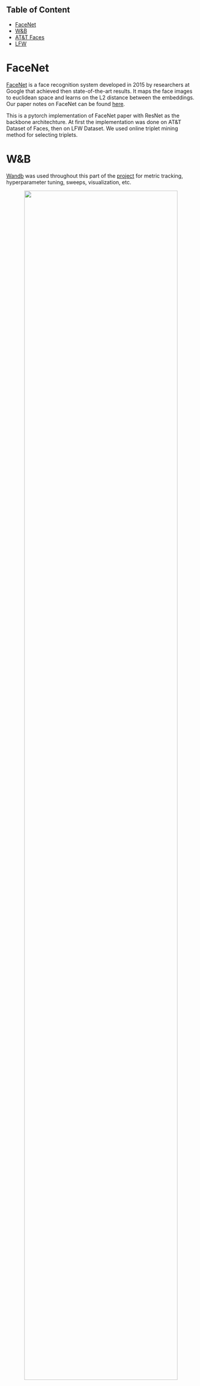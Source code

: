 ## Table of Content
* [FaceNet](#facenet)
* [W&B](#wb)
* [AT&T Faces](#att-faces--)
* [LFW](#lfw-)

# FaceNet

[FaceNet](https://arxiv.org/abs/1503.03832) is a face recognition system developed in 2015 by researchers at Google that achieved then state-of-the-art results. It maps the face images to euclidean space and learns on the L2 distance between the embeddings. Our paper notes on FaceNet can be found [here](https://hackmd.io/@ABD/SJa0J7_Od). 

This is a pytorch implementation of FaceNet paper with ResNet as the backbone architechture. At first the implementation was done on AT&T Dataset of Faces, then on LFW Dataset.
We used online triplet mining method for selecting triplets. 

# W&B
[Wandb](https://wandb.ai/) was used throughout this part of the <a href="https://wandb.ai/abd1/Face-Unlock" alt="wandb/Face-Unlock">project</a> for metric tracking, hyperparameter tuning, sweeps, visualization, etc. 

<p align="center">
    <img src="media/wandb.png" width="90%">
    <img src="media/wandb_sweep.png" width="90%">
    <br>
    <small><a href="https://wandb.ai/abd1/Face-Unlock/runs/c9fk2oj3">(a) Metrics of ResNet18 on LFW</a> <a href="https://wandb.ai/abd1/Face-Unlock/sweeps/vq62ojvw">(b) Sweeps of ResNet18 on ATT</a></small>
</P>


# AT&T Faces  [![Open In Collab](https://colab.research.google.com/assets/colab-badge.svg)](https://colab.research.google.com/github/ABD-01/Face-Unlock/blob/master/facenet/FaceNet.ipynb)


The dataset was split in [35 training classes](media/train_data_ATT.png) and [5 test classes](media/test_data_ATT.png)

### Training

|          Parameter          |                                                    Value                                                    |
|:---------------------------:|:-----------------------------------------------------------------------------------------------------------:|
|        Architechture        | [ResNet18](https://raw.githubusercontent.com/ABD-01/Face-Unlock/master/facenet/media/resnet18_att.onnx.svg) |
|     Embeddings Dimension    |                                                      64                                                     |
| No. of Learnable Parameters |                                                  11,209,344                                                 |
|            Epochs           |                                                     200                                                     |
|        Learning Rate        |                                                    0.0002                                                   |
|          Optimizer          |                                                     Adam                                                    |
|          Batch Size         |                                                     100                                                     |
|            Margin           |                                                      1                                                      |


### Results
|            Results           | Train Set | Test Set |
|:----------------------------:|:---------:|:--------:|
|           Accuracy           |    1.0    |   0.984  |
|            Recall            |    1.0    |   0.978  |
|           Precision          |    1.0    |   0.936  |
|     ROC area under curve     |    1.0    |   0.981  |
| Euclidean Distance Threshold |    0.91   |   0.89   |

### Plots

<p align="center">
    <img src="media/EpochLoss_ATT.png" alt="EpochLoss"  width="400px" height="350px">
    <img src="media/EER_ATT_testdataset.png" alt="EER Curve"  width="400px" height="350px">
    <img src="media/ROC_curve_ATT_train_dataset.png" alt="ROC curve"  width="400px" height="350px">
    <img src="media/ROC_curve_ATT_test_dataset.png" alt="ROC Curve"  width="400px" height="350px"> 
    <img src="media/tSNE_embds_ATT_train.png" alt="t-SNE Embeddings"  width="400px" height="350px">
    <br>
    <small>(a) Epoch Loss. (b) EER Curve. (c) t-SNE Emdeddings.<br>(d) ROC Curve on train set. (e) ROC Curve on test set</small>
</p>



# LFW [![Open In Collab](https://colab.research.google.com/assets/colab-badge.svg)](https://colab.research.google.com/github/ABD-01/Face-Unlock/blob/master/facenet/FaceNet_LFW.ipynb)

[Deep Funneled](http://vis-www.cs.umass.edu/lfw/#deepfunnel-anchor) set of LFW images was used for training and evaluation purpose. 

The faces were extracted by center crop and then resized to match input shape. Further they were normalized overall data's mean and standard deviation.
```py
MEAN = torch.Tensor([0.5929, 0.4496, 0.3654])
STD = torch.Tensor([0.2287, 0.1959, 0.1876])
transform = transforms.Compose([
    transforms.CenterCrop((128,98)),
    transforms.Resize((224,224)),
    transforms.ToTensor(),
    transforms.Normalize(mean=MEAN, std=STD),
])
```
[LFWDataset.py](./../datasets/LFWDataset.py) contains the custom dataset classes for loading LFW data in all configurations. This dataset class was later [contributed](https://github.com/pytorch/vision/commit/d85aa6d392558e169ddd9e6da506ea875d3abec0) to Torchvision library.

### Training Configuration

|          | Architechture | Embeddings<br> Dimension | No. of Learnable <br>Parameters | Epochs |                    Learning Rate                    | Batch Size |
|:--------:|:-------------:|:------------------------:|:-------------------------------:|:------:|:---------------------------------------------------:|:----------:|
| Training |   ResNet-18   |            128           |            11,242,176           |   200  | 0.002 <br> (Reduced by factor of 2 every 50 epochs) |     256    |

To train run

```py
train.py --config configs/resnet18lfw.yml --data_dir ../datasets/lfw  --wandb true

```

To resume training
```
train.py --config configs/resnet18lfw.yml --data_dir ../datasets/lfw  --wandb true --resume "checkpoints/model_resnet18_triplet_epoch_120_08-Dec 15:57.pt" 
```

**Model State Dict**
```python
state = {
    'epoch': epoch+1,
    'embedding_dimension': p.fc_layer_size,
    'batch_size_training': p.batch_size,
    'model_state_dict': model.state_dict(),
    'model_architecture': p.backbone,
    'optimizer_state_dict': optimizer.state_dict(),
    'scheduler_state_dict': scheduler.state_dict(),
    'best_distance_threshold': best_threshold,
    'accuracy':accuracy
}
```

### Results

| Accuracy | Precision | Recall | ROC <br> Area Under Curve | Euclidean <br> Distance <Threshold> | TAR @ FAR=1e-2 |
|:--------:|:---------:|:------:|:-------------------------:|:-----------------------------------:|:--------------:|
|  88.35%  |   88.46%  | 88.23% |           0.9508          |                1.104                |     61.07%     |

### Plots

<p align="center">
    <img src="media/LFWfinal_epochloss.jpeg" alt="EpochLoss"  width="400px" height="350px">
    <img src="media/roc.png" alt="ROC curve"  width="400px" height="350px">
    <img src="media/LFWfinal_acc.jpeg" alt="EpochLoss44"  width="400px" height="350px">
    <img src="media/LFWfinal_lr.jpeg" alt="ROC Curve"  width="400px" height="350px"> 
    <br>
    <small>(a) Epoch Loss (b) ROC Curve (c) Accuracy (d) Learning Rate </small>
</p>
